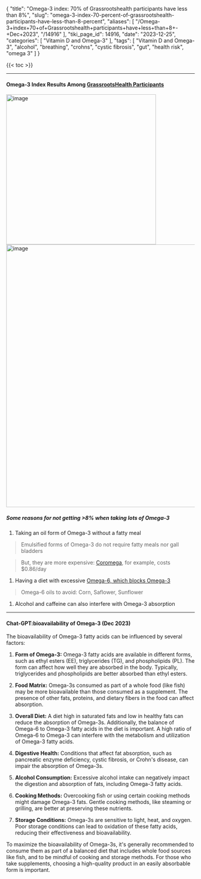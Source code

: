 {
    "title": "Omega-3 index: 70% of Grassrootshealth participants have less than 8%",
    "slug": "omega-3-index-70-percent-of-grassrootshealth-participants-have-less-than-8-percent",
    "aliases": [
        "/Omega-3+index+70+of+Grassrootshealth+participants+have+less+than+8+-+Dec+2023",
        "/14916"
    ],
    "tiki_page_id": 14916,
    "date": "2023-12-25",
    "categories": [
        "Vitamin D and Omega-3"
    ],
    "tags": [
        "Vitamin D and Omega-3",
        "alcohol",
        "breathing",
        "crohns",
        "cystic fibrosis",
        "gut",
        "health risk",
        "omega 3"
    ]
}


{{< toc >}}

---

#### Omega-3 Index Results Among [GrassrootsHealth Participants](https://myemail.constantcontact.com/Omega-3-Index-Results-Among-GrassrootsHealth-Participants--Updated-2023-.html?soid=1102722411090&aid=eumiK3G3GJo)

<img src="https://d1bk1kqxc0sym.cloudfront.net/attachments/png/o-3-index-arrows.png" alt="image" width="400">

<img src="https://d1bk1kqxc0sym.cloudfront.net/attachments/png/omega-3-grh-dec-2023.png" alt="image" width="700">

##### Some reasons for not getting >8% when taking lots of Omega-3

1. Taking an oil form of Omega-3 without a fatty meal

> Emulsified forms of Omega-3 do not require fatty meals nor gall bladders

> But, they are more expensive: [Coromega](https://www.amazon.com/Coromega-Concentrate-Absorption-Inflammatory-Supplement/dp/B01M03VMSJ/ref=sr_1_21?crid=18QYY2C6TKWWV&keywords=omega%2B3%2Bfish%2Boil%2Bemulsified&qid=1703510253&sprefix=omega-3%2Bemu%2Caps%2C177&sr=8-21&th=1), for example, costs $0.86/day

1. Having a diet with excessive [Omega-6, which blocks Omega-3](/posts/omega-6-blocks-omega-3-etc-many-studies)

> Omega-6 oils to avoid: Corn, Saflower, Sunflower

1. Alcohol and caffeine can also interfere with Omega-3 absorption

---

#### Chat-GPT:bioavailability of Omega-3   (Dec 2023)

The bioavailability of Omega-3 fatty acids can be influenced by several factors:

1.  **Form of Omega-3:**  Omega-3 fatty acids are available in different forms, such as ethyl esters (EE), triglycerides (TG), and phospholipids (PL). The form can affect how well they are absorbed in the body. Typically, triglycerides and phospholipids are better absorbed than ethyl esters.

1.  **Food Matrix:**  Omega-3s consumed as part of a whole food (like fish) may be more bioavailable than those consumed as a supplement. The presence of other fats, proteins, and dietary fibers in the food can affect absorption.

1.  **Overall Diet:**  A diet high in saturated fats and low in healthy fats can reduce the absorption of Omega-3s. Additionally, the balance of Omega-6 to Omega-3 fatty acids in the diet is important. A high ratio of Omega-6 to Omega-3 can interfere with the metabolism and utilization of Omega-3 fatty acids.

1.  **Digestive Health:**  Conditions that affect fat absorption, such as pancreatic enzyme deficiency, cystic fibrosis, or Crohn's disease, can impair the absorption of Omega-3s.

1.  **Alcohol Consumption:**  Excessive alcohol intake can negatively impact the digestion and absorption of fats, including Omega-3 fatty acids.

1.  **Cooking Methods:**  Overcooking fish or using certain cooking methods might damage Omega-3 fats. Gentle cooking methods, like steaming or grilling, are better at preserving these nutrients.

1.  **Storage Conditions:**  Omega-3s are sensitive to light, heat, and oxygen. Poor storage conditions can lead to oxidation of these fatty acids, reducing their effectiveness and bioavailability.

To maximize the bioavailability of Omega-3s, it's generally recommended to consume them as part of a balanced diet that includes whole food sources like fish, and to be mindful of cooking and storage methods. For those who take supplements, choosing a high-quality product in an easily absorbable form is important.